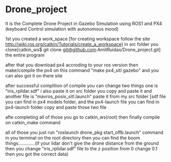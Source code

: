 # Drone_project
It is the Complete Drone Project in Gazebo Simulation using ROS1 and PX4 (keyboard Control simulation with autonomous mood)


1st you created a work_space [for creating workspace follow the site http://wiki.ros.org/catkin/Tutorials/create_a_workspace] in src folder you clone[catkin_ws$ git clone git@github.com:AmitRuidas/Drone_project.git] the entire program 

after that you download px4 accroding to your ros version then make/compile the px4 on this command "make px4_sitl gazebo" and you can also got it on there site

after successful complition of compile you can change two things one is  "iris_rplidar.sdf" i also paste it on src folder you copy and paste it and another file is "mavros_posix_sitl.launch" paste it from my src folder [sdf file you can find in px4 models folder, and the px4-launch file you can find in px4-launch folder copy and paste those two file 

afte completing all of those you go to catkin_ws(root) then finally compile on catkin_make command

all of those you just run "roslaunch drone_pkg start_offb.launch" command in you terminal on the root directory then you can find the boom things.............(if your lidar don't give the drone distance from the ground then you change "iris_rplidar.sdf" file to the z position from 0 change 0.1 then you got the correct data)
